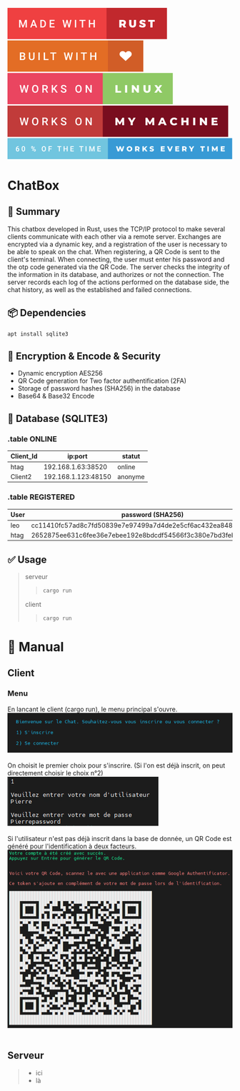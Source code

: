 ![made-with-rust](img/made-with-rust.svg?style=centerme)
![built-with-love](img/built-with-love.svg?style=centerme)
![works-on-linux](img/works-on-linux.svg?style=centerme)
![works-on-my-machine](img/works-on-my-machine.svg?style=centerme)
![60-of-the-time-works-every-time](img/60-of-the-time-works-every-time.svg?style=centerme)

# ChatBox

## 🚩 Summary
This chatbox developed in Rust, uses the TCP/IP protocol to make several clients communicate with each other via a remote server. Exchanges are encrypted via a dynamic key, and a registration of the user is necessary to be able to speak on the chat. When registering, a QR Code is sent to the client's terminal. When connecting, the user must enter his password and the otp code generated via the QR Code. The server checks the integrity of the information in its database, and authorizes or not the connection. The server records each log of the actions performed on the database side, the chat history, as well as the established and failed connections.


## 📦 Dependencies
```bash
apt install sqlite3
```

## 🔐 Encryption & Encode & Security
- Dynamic encryption AES256
- QR Code generation for Two factor authentification (2FA)
- Storage of password hashes (SHA256) in the database
- Base64 & Base32 Encode

## 🎨 Database (SQLITE3)
### .table ONLINE
| Client_Id |        ip:port        | statut  |
|-----------|-----------------------|---------|
|  htag     |  192.168.1.63:38520   | online  |
|  Client2  |  192.168.1.123:48150  | anonyme |

### .table REGISTERED
| User |                           password (SHA256)                              |      ip:port (last)     |    statut   |  online  |
|------|--------------------------------------------------------------------------|-------------------------|-------------|----------|
| leo  |     cc11410fc57ad8c7fd50839e7e97499a7d4de2e5cf6ac432ea848bbf6bcd1a67     |   192.168.1.63:38600    |     ko      |    ko    |
| htag |     2652875ee631c6fee36e7ebee192e8bdcdf54566f3c380e7bd3feb2adbc879e4     |   192.168.1.63:38520    |     ok      |    ok    |

## ✅ Usage
> serveur
>>```bash
>>cargo run
>>```
> client
>>```bash
>>cargo run
>>```


# 📕 Manual

## Client
### Menu
En lancant le client (cargo run), le menu principal s'ouvre.
![Menu](img/menu.png?style=centerme)<br></br>
On choisit le premier choix pour s'inscrire. (Si l'on est déjà inscrit, on peut directement choisir le choix n°2)
![Inscription](img/inscription.png?style=centerme)<br></br>
Si l'utilisateur n'est pas déjà inscrit dans la base de donnée, un QR Code est généré pour l'identification à deux facteurs.
![Inscription-QRCode](img/inscription_qrcode.png?style=centerme)<br></br>

## Serveur
> - ici
> - là